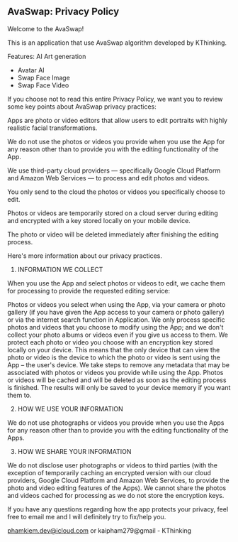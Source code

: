 ## AvaSwap: Privacy Policy

Welcome to the AvaSwap!

This is an application that use AvaSwap algorithm developed by KThinking.

Features: AI Art generation
- Avatar AI 
- Swap Face Image
- Swap Face Video 

If you choose not to read this entire Privacy Policy, we want you to review some key points about AvaSwap privacy practices:

Apps are photo or video editors that allow users to edit portraits with highly realistic facial transformations.

We do not use the photos or videos you provide when you use the App for any reason other than to provide you with the editing functionality of the App.

We use third-party cloud providers — specifically Google Cloud Platform and Amazon Web Services — to process and edit photos and videos.

You only send to the cloud the photos or videos you specifically choose to edit.

Photos or videos are temporarily stored on a cloud server during editing and encrypted with a key stored locally on your mobile device.

The photo or video will be deleted immediately after finishing the editing process.

Here's more information about our privacy practices.

1. INFORMATION WE COLLECT

  When you use the App and select photos or videos to edit, we cache them for processing to provide the requested editing service:

  Photos or videos you select when using the App, via your camera or photo gallery (if you have given the App access to your camera or photo gallery) or via the internet search function in Application. We only process specific photos and videos that you choose to modify using the App; and we don't collect your photo albums or videos even if you give us access to them. We protect each photo or video you choose with an encryption key stored locally on your device. This means that the only device that can view the photo or video is the device to which the photo or video is sent using the App – the user's device. We take steps to remove any metadata that may be associated with photos or videos you provide while using the App. Photos or videos will be cached and will be deleted as soon as the editing process is finished. The results will only be saved to your device memory if you want them to.

2. HOW WE USE YOUR INFORMATION

  We do not use photographs or videos you provide when you use the Apps for any reason other than to provide you with the editing functionality of the Apps.

3. HOW WE SHARE YOUR INFORMATION

  We do not disclose user photographs or videos to third parties (with the exception of temporarily caching an encrypted version with our cloud providers, Google Cloud Platform and Amazon Web Services, to provide the photo and video editing features of the Apps). We cannot share the photos and videos cached for processing as we do not store the encryption keys.


If you have any questions regarding how the app protects your privacy, feel free to email me and I will definitely try to fix/help you.

phamkiem.dev@icloud.com or kaipham279@gmail - KThinking
